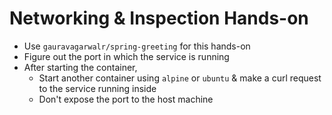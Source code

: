 # Networking & Inspection Hands-on

* Use `gauravagarwalr/spring-greeting` for this hands-on
* Figure out the port in which the service is running
* After starting the container,
  * Start another container using `alpine` or `ubuntu` & make a curl request to the service running inside
  * Don't expose the port to the host machine
